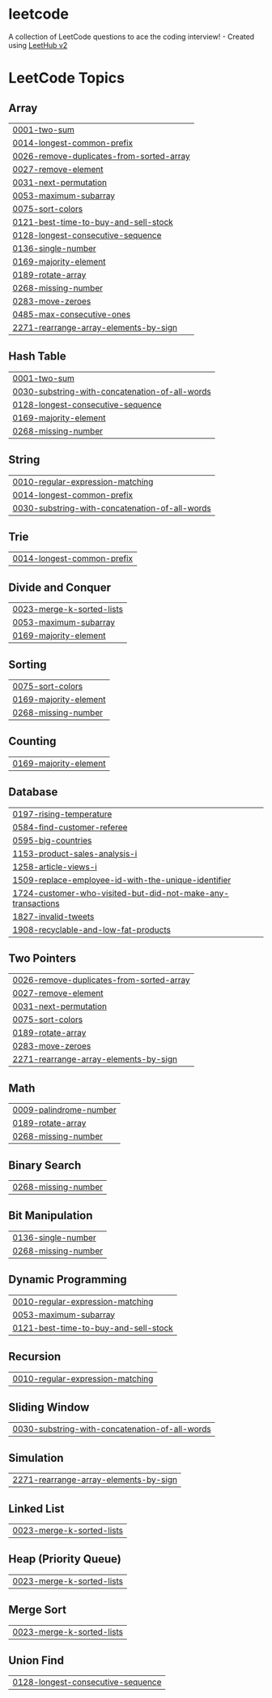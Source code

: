 # leetcode
A collection of LeetCode questions to ace the coding interview! - Created using [LeetHub v2](https://github.com/arunbhardwaj/LeetHub-2.0)

<!---LeetCode Topics Start-->
# LeetCode Topics
## Array
|  |
| ------- |
| [0001-two-sum](https://github.com/Aravindgit2005/leetcode/tree/master/0001-two-sum) |
| [0014-longest-common-prefix](https://github.com/Aravindgit2005/leetcode/tree/master/0014-longest-common-prefix) |
| [0026-remove-duplicates-from-sorted-array](https://github.com/Aravindgit2005/leetcode/tree/master/0026-remove-duplicates-from-sorted-array) |
| [0027-remove-element](https://github.com/Aravindgit2005/leetcode/tree/master/0027-remove-element) |
| [0031-next-permutation](https://github.com/Aravindgit2005/leetcode/tree/master/0031-next-permutation) |
| [0053-maximum-subarray](https://github.com/Aravindgit2005/leetcode/tree/master/0053-maximum-subarray) |
| [0075-sort-colors](https://github.com/Aravindgit2005/leetcode/tree/master/0075-sort-colors) |
| [0121-best-time-to-buy-and-sell-stock](https://github.com/Aravindgit2005/leetcode/tree/master/0121-best-time-to-buy-and-sell-stock) |
| [0128-longest-consecutive-sequence](https://github.com/Aravindgit2005/leetcode/tree/master/0128-longest-consecutive-sequence) |
| [0136-single-number](https://github.com/Aravindgit2005/leetcode/tree/master/0136-single-number) |
| [0169-majority-element](https://github.com/Aravindgit2005/leetcode/tree/master/0169-majority-element) |
| [0189-rotate-array](https://github.com/Aravindgit2005/leetcode/tree/master/0189-rotate-array) |
| [0268-missing-number](https://github.com/Aravindgit2005/leetcode/tree/master/0268-missing-number) |
| [0283-move-zeroes](https://github.com/Aravindgit2005/leetcode/tree/master/0283-move-zeroes) |
| [0485-max-consecutive-ones](https://github.com/Aravindgit2005/leetcode/tree/master/0485-max-consecutive-ones) |
| [2271-rearrange-array-elements-by-sign](https://github.com/Aravindgit2005/leetcode/tree/master/2271-rearrange-array-elements-by-sign) |
## Hash Table
|  |
| ------- |
| [0001-two-sum](https://github.com/Aravindgit2005/leetcode/tree/master/0001-two-sum) |
| [0030-substring-with-concatenation-of-all-words](https://github.com/Aravindgit2005/leetcode/tree/master/0030-substring-with-concatenation-of-all-words) |
| [0128-longest-consecutive-sequence](https://github.com/Aravindgit2005/leetcode/tree/master/0128-longest-consecutive-sequence) |
| [0169-majority-element](https://github.com/Aravindgit2005/leetcode/tree/master/0169-majority-element) |
| [0268-missing-number](https://github.com/Aravindgit2005/leetcode/tree/master/0268-missing-number) |
## String
|  |
| ------- |
| [0010-regular-expression-matching](https://github.com/Aravindgit2005/leetcode/tree/master/0010-regular-expression-matching) |
| [0014-longest-common-prefix](https://github.com/Aravindgit2005/leetcode/tree/master/0014-longest-common-prefix) |
| [0030-substring-with-concatenation-of-all-words](https://github.com/Aravindgit2005/leetcode/tree/master/0030-substring-with-concatenation-of-all-words) |
## Trie
|  |
| ------- |
| [0014-longest-common-prefix](https://github.com/Aravindgit2005/leetcode/tree/master/0014-longest-common-prefix) |
## Divide and Conquer
|  |
| ------- |
| [0023-merge-k-sorted-lists](https://github.com/Aravindgit2005/leetcode/tree/master/0023-merge-k-sorted-lists) |
| [0053-maximum-subarray](https://github.com/Aravindgit2005/leetcode/tree/master/0053-maximum-subarray) |
| [0169-majority-element](https://github.com/Aravindgit2005/leetcode/tree/master/0169-majority-element) |
## Sorting
|  |
| ------- |
| [0075-sort-colors](https://github.com/Aravindgit2005/leetcode/tree/master/0075-sort-colors) |
| [0169-majority-element](https://github.com/Aravindgit2005/leetcode/tree/master/0169-majority-element) |
| [0268-missing-number](https://github.com/Aravindgit2005/leetcode/tree/master/0268-missing-number) |
## Counting
|  |
| ------- |
| [0169-majority-element](https://github.com/Aravindgit2005/leetcode/tree/master/0169-majority-element) |
## Database
|  |
| ------- |
| [0197-rising-temperature](https://github.com/Aravindgit2005/leetcode/tree/master/0197-rising-temperature) |
| [0584-find-customer-referee](https://github.com/Aravindgit2005/leetcode/tree/master/0584-find-customer-referee) |
| [0595-big-countries](https://github.com/Aravindgit2005/leetcode/tree/master/0595-big-countries) |
| [1153-product-sales-analysis-i](https://github.com/Aravindgit2005/leetcode/tree/master/1153-product-sales-analysis-i) |
| [1258-article-views-i](https://github.com/Aravindgit2005/leetcode/tree/master/1258-article-views-i) |
| [1509-replace-employee-id-with-the-unique-identifier](https://github.com/Aravindgit2005/leetcode/tree/master/1509-replace-employee-id-with-the-unique-identifier) |
| [1724-customer-who-visited-but-did-not-make-any-transactions](https://github.com/Aravindgit2005/leetcode/tree/master/1724-customer-who-visited-but-did-not-make-any-transactions) |
| [1827-invalid-tweets](https://github.com/Aravindgit2005/leetcode/tree/master/1827-invalid-tweets) |
| [1908-recyclable-and-low-fat-products](https://github.com/Aravindgit2005/leetcode/tree/master/1908-recyclable-and-low-fat-products) |
## Two Pointers
|  |
| ------- |
| [0026-remove-duplicates-from-sorted-array](https://github.com/Aravindgit2005/leetcode/tree/master/0026-remove-duplicates-from-sorted-array) |
| [0027-remove-element](https://github.com/Aravindgit2005/leetcode/tree/master/0027-remove-element) |
| [0031-next-permutation](https://github.com/Aravindgit2005/leetcode/tree/master/0031-next-permutation) |
| [0075-sort-colors](https://github.com/Aravindgit2005/leetcode/tree/master/0075-sort-colors) |
| [0189-rotate-array](https://github.com/Aravindgit2005/leetcode/tree/master/0189-rotate-array) |
| [0283-move-zeroes](https://github.com/Aravindgit2005/leetcode/tree/master/0283-move-zeroes) |
| [2271-rearrange-array-elements-by-sign](https://github.com/Aravindgit2005/leetcode/tree/master/2271-rearrange-array-elements-by-sign) |
## Math
|  |
| ------- |
| [0009-palindrome-number](https://github.com/Aravindgit2005/leetcode/tree/master/0009-palindrome-number) |
| [0189-rotate-array](https://github.com/Aravindgit2005/leetcode/tree/master/0189-rotate-array) |
| [0268-missing-number](https://github.com/Aravindgit2005/leetcode/tree/master/0268-missing-number) |
## Binary Search
|  |
| ------- |
| [0268-missing-number](https://github.com/Aravindgit2005/leetcode/tree/master/0268-missing-number) |
## Bit Manipulation
|  |
| ------- |
| [0136-single-number](https://github.com/Aravindgit2005/leetcode/tree/master/0136-single-number) |
| [0268-missing-number](https://github.com/Aravindgit2005/leetcode/tree/master/0268-missing-number) |
## Dynamic Programming
|  |
| ------- |
| [0010-regular-expression-matching](https://github.com/Aravindgit2005/leetcode/tree/master/0010-regular-expression-matching) |
| [0053-maximum-subarray](https://github.com/Aravindgit2005/leetcode/tree/master/0053-maximum-subarray) |
| [0121-best-time-to-buy-and-sell-stock](https://github.com/Aravindgit2005/leetcode/tree/master/0121-best-time-to-buy-and-sell-stock) |
## Recursion
|  |
| ------- |
| [0010-regular-expression-matching](https://github.com/Aravindgit2005/leetcode/tree/master/0010-regular-expression-matching) |
## Sliding Window
|  |
| ------- |
| [0030-substring-with-concatenation-of-all-words](https://github.com/Aravindgit2005/leetcode/tree/master/0030-substring-with-concatenation-of-all-words) |
## Simulation
|  |
| ------- |
| [2271-rearrange-array-elements-by-sign](https://github.com/Aravindgit2005/leetcode/tree/master/2271-rearrange-array-elements-by-sign) |
## Linked List
|  |
| ------- |
| [0023-merge-k-sorted-lists](https://github.com/Aravindgit2005/leetcode/tree/master/0023-merge-k-sorted-lists) |
## Heap (Priority Queue)
|  |
| ------- |
| [0023-merge-k-sorted-lists](https://github.com/Aravindgit2005/leetcode/tree/master/0023-merge-k-sorted-lists) |
## Merge Sort
|  |
| ------- |
| [0023-merge-k-sorted-lists](https://github.com/Aravindgit2005/leetcode/tree/master/0023-merge-k-sorted-lists) |
## Union Find
|  |
| ------- |
| [0128-longest-consecutive-sequence](https://github.com/Aravindgit2005/leetcode/tree/master/0128-longest-consecutive-sequence) |
<!---LeetCode Topics End-->